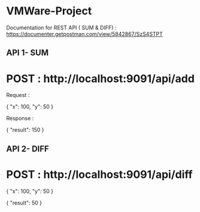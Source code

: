 # VMWare-Project

Documentation for REST API ( SUM & DIFF) :  https://documenter.getpostman.com/view/5842867/SzS4STPT

## API 1- SUM

# POST : http://localhost:9091/api/add

Request :

{
  "x": 100,
  "y": 50
}


Response :

{
    "result": 150
}

## API 2- DIFF

# POST : http://localhost:9091/api/diff

{
  "x": 100,
  "y": 50
}


{
    "result": 50
}
